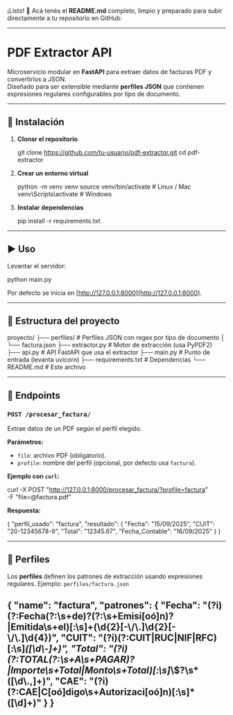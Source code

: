 ¡Listo! 🚀 Acá tenés el **README.md** completo, limpio y preparado para subir directamente a tu repositorio en GitHub:

---


# PDF Extractor API

Microservicio modular en **FastAPI** para extraer datos de facturas PDF y convertirlos a JSON.  
Diseñado para ser extensible mediante **perfiles JSON** que contienen expresiones regulares configurables por tipo de documento.

---

## 🚀 Instalación

1. **Clonar el repositorio**

   git clone https://github.com/tu-usuario/pdf-extractor.git
   cd pdf-extractor


2. **Crear un entorno virtual**

  
   python -m venv venv
   source venv/bin/activate   # Linux / Mac
   venv\Scripts\activate      # Windows
 

3. **Instalar dependencias**

 
   pip install -r requirements.txt


---

## ▶️ Uso

Levantar el servidor:


python main.py


Por defecto se inicia en [http://127.0.0.1:8000](http://127.0.0.1:8000).

---

## 📂 Estructura del proyecto


proyecto/
 ├── perfiles/             # Perfiles JSON con regex por tipo de documento
 │    └── factura.json
 ├── extractor.py          # Motor de extracción (usa PyPDF2)
 ├── api.py                # API FastAPI que usa el extractor
 ├── main.py               # Punto de entrada (levanta uvicorn)
 ├── requirements.txt      # Dependencias
 └── README.md             # Este archivo


---

## 📑 Endpoints

### `POST /procesar_factura/`

Extrae datos de un PDF según el perfil elegido.

**Parámetros:**

* `file`: archivo PDF (obligatorio).
* `profile`: nombre del perfil (opcional, por defecto usa `factura`).

**Ejemplo con `curl`:**

curl -X POST "http://127.0.0.1:8000/procesar_factura/?profile=factura" \
  -F "file=@factura.pdf"


**Respuesta:**


{
  "perfil_usado": "factura",
  "resultado": {
    "Fecha": "15/09/2025",
    "CUIT": "20-12345678-9",
    "Total": "12345.67",
    "Fecha_Contable": "16/09/2025"
  }
}


---

## 🧩 Perfiles

Los **perfiles** definen los patrones de extracción usando expresiones regulares.
Ejemplo: `perfiles/factura.json`


{
  "name": "factura",
  "patrones": {
    "Fecha": "(?i)(?:Fecha(?:\\s+de)?(?:\\s+Emisi[oó]n)?|Emitida\\s+el)[:\\s]+(\\d{2}[-\\/\\.]\\d{2}[-\\/\\.]\\d{4})",
    "CUIT": "(?i)(?:CUIT|RUC|NIF|RFC)[:\\s]*([\\d\\-]+)",
    "Total": "(?i)(?:TOTAL(?:\\s+A\\s+PAGAR)?|Importe\\s+Total|Monto\\s+Total)[:\\s]*\\$?\\s*([\\d\\.,]+)",
    "CAE": "(?i)(?:CAE|C[oó]digo\\s+Autorizaci[oó]n)[:\\s]*([\\d]+)"
  }
}
---



